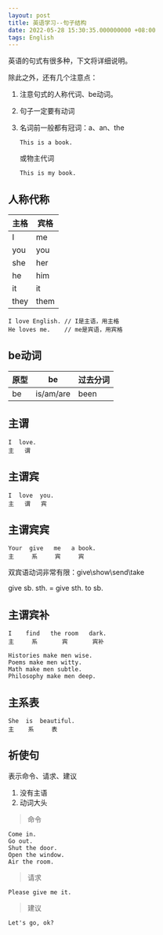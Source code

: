 ```yaml
---
layout: post
title: 英语学习--句子结构
date: 2022-05-28 15:30:35.000000000 +08:00
tags: English
---
```


英语的句式有很多种，下文将详细说明。

除此之外，还有几个注意点：

1. 注意句式的人称代词、be动词。

2. 句子一定要有动词

3. 名词前一般都有冠词：a、an、the
    ```
    This is a book.
    ```
    或物主代词
    ```
    This is my book.
    ```

## 人称代称

主格 | 宾格
---- | ----
I | me
you | you
she | her
he | him
it | it
they | them

```
I love English. // I是主语，用主格
He loves me.    // me是宾语，用宾格
```

## be动词

原型 | be | 过去分词
---- | ---- | ----
be | is/am/are | been

## 主谓

```
I  love.
主   谓
```

## 主谓宾

```
I  love  you.
主   谓   宾
```

## 主谓宾宾

```
Your  give   me   a book.
主     系     宾     宾
```

双宾语动词非常有限：give\show\send\take

give sb. sth. = give sth. to sb.

## 主谓宾补

```
I    find   the room   dark.
主     系       宾       宾补
```

```
Histories make men wise.
Poems make men witty.
Math make men subtle.
Philosophy make men deep.
```

## 主系表

```
She  is  beautiful.
主    系     表
```

## 祈使句

表示命令、请求、建议

1. 没有主语
1. 动词大头

> 命令

```
Come in.
Go out.
Shut the door.
Open the window.
Air the room.
```

> 请求

```
Please give me it.
```

> 建议

```
Let's go, ok?
```